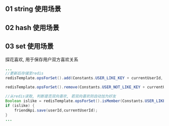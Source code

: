 ## 01 string 使用场景

## 02 hash 使用场景

## 03 set 使用场景
探花喜欢, 用于保存用户双方喜欢关系

```java
...
//更新后存储至redis
redisTemplate.opsForSet().add(Constants.USER_LIKE_KEY + currentUserId, userId.toString());

redisTemplate.opsForSet().remove(Constants.USER_NOT_LIKE_KEY + currentUserId, userId.toString());

//从redis读取, 判断是否双向喜欢, 若双向喜欢则自动加为好友
Boolean islike = redisTemplate.opsForSet().isMember(Constants.USER_LIKE_KEY + userId, currentUserId.toString());
if (islike) {
	friendApi.save(userId,currentUserId);
}
...
```







